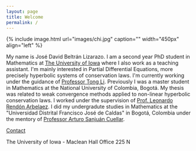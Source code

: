 ```yaml
---
layout: page
title: Welcome
permalink: /
---
```

{% include image.html url="images/chi.jpg" caption="" width="450px" align="left" %}

My name is José David Beltrán Lizarazo. 
I am a second year PhD student in Mathematics at [The University of Iowa](https://math.uiowa.edu/) where I also work as a teaching assistant. I'm mainly interested in Partial Differential Equations, more precisely hyperbolic systems of conservation laws. I'm currently working under the guidance of [Professor Tong Li](https://math.uiowa.edu/people/tong-li). Previously I was a master student in Mathematics at the National University of Colombia, Bogotá. 
My thesis was related to weak convergence methods applied to non-linear hyperbolic conservation laws. I worked under the supervision of [Prof. Leonardo Rendón Arbelaez](https://scholar.google.com/citations?user=5U0ZQxcAAAAJ&hl=es). 
I did my undergradute studies in Mathematics at the "Universidad Distrital Francisco José de Caldas" in Bogotá, Colombia under the mentory of [Professor Arturo Sanjuán Cuellar](https://comunidad.udistrital.edu.co/arturosanjuan/). 


[Contact](/contact/)

The University of Iowa - Maclean Hall Office 225 N

